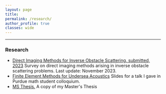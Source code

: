 ```yaml
---
layout: page
title: 
permalink: /research/
author_profile: true
classes: wide
---
```

---

<h3>Research</h3>



* <a href="https://obiorag.github.io/files/direct_imaging.pdf" target="_blank">Direct Imaging Methods for Inverse Obstacle Scattering, submitted, 2023</a>
  Survey on direct imaging methods arising in inverse obstacle scattering problems. Last update: November 2023.
* <a href="https://obiorag.github.io/files/FEM_Undersea_Acoustics.pdf" target="_blank">Finite Element Methods for Undersea Acoustics</a> Slides for a talk I gave in Purdue math student colloquium.
* <a href="https://obiorag.github.io/files/Finite element modeling of underwater acoustic environments and d.pdf" target="_blank">MS Thesis.</a> A copy of my Master's Thesis






